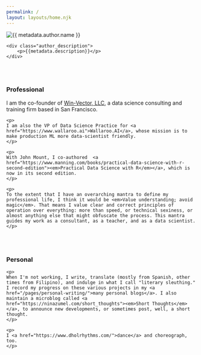 ```yaml
---
permalink: /
layout: layouts/home.njk
---
```



<div class="author_container">
    <img src="{{ metadata.author.avatar }}" alt="{{ metadata.author.name }}">

    <div class="author_description">
        <p>{{metadata.description}}</p>
    </div>
</div>

<br>
<br>

<div class="message-box">
    <h3>Professional</h3>
    <p>
    I am the co-founder of <a href="https://win-vector.com/">Win-Vector, LLC</a>, a data science consulting and training firm based in San Francisco.
    </p>
    
    <p>
    I am also the VP of Data Science Practice for <a href="https://www.wallaroo.ai">Wallaroo.AI</a>, whose mission is to make production ML more data-scientist friendly.
    </p>

    <p>
    With John Mount, I co-authored  <a href="https://www.manning.com/books/practical-data-science-with-r-second-edition"><em>Practical Data Science with R</em></a>, which is now in its second edition.
    </p>

    <p>
    To the extent that I have an overarching mantra to define my professional life, I think it would be <em>Value understanding; avoid magic</em>. That means I value clear and correct principles of operation over everything: more than speed, or technical sexiness, or almost anything else that might obfuscate the process. This mantra guides my work as a consultant, as a teacher, and as a data scientist.
    </p>

</div>
<br>
<br>
<div class="message-box">
    <h3>Personal</h3>

    <p>
    When I'm not working, I write, translate (mostly from Spanish, other times from Filipino), and indulge in what I call "literary sleuthing." I record my progress on these various projects in my <a href="/pages/personal-writing/">many personal blogs</a>. I also maintain a microblog called <a href="https://ninazumel.com/short_thoughts"><em>Short Thoughts</em></a>, to announce new developments, or sometimes post, well, a short thought.
    </p>

    <p>
    I <a href="https://www.dholrhythms.com/">dance</a> and choreograph, too.
    </p>
</div>
